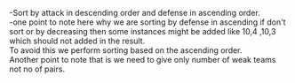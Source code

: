 -Sort by attack in descending order and defense in ascending order. </br>
-one point to note here why we are sorting by defense in ascending if don't sort or by decreasing then some instances might be added like
10,4 ,10,3 which should not added in the result. </br>
To avoid this we perform sorting based on the ascending order. </br>
Another point to note that is we need to give only number of weak teams not no of pairs.
​
​
​